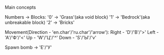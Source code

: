 Main concepts

Numbers -> Blocks:
'0' -> 'Grass'(aka void block)
'1' -> 'Bedrock'(aka unbreakable block)
'2' -> 'Bricks'

Movement(Direction - 'en.char'/'ru.char'/'arrow'):
Right - 'D'/'В'/'>'
Left - 'A'/'Ф'/'<'
Up - 'W'/'Ц'/'^'
Down - 'S'/'Ы'/'v'

Spawn bomb -> 'E'/'У'
